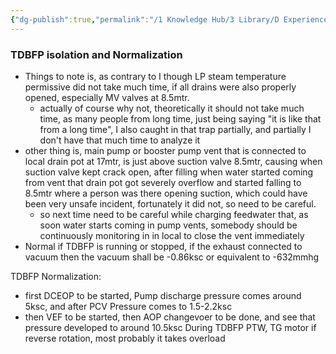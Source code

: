 ```yaml
---
{"dg-publish":true,"permalink":"/1 Knowledge Hub/3 Library/D Experiences & Learnings/1 Office/2 TSTPS Incidents & Experiences/TDBFP Isolation and Normalization/","noteIcon":""}
---
```


### TDBFP isolation and Normalization
- Things to note is, as contrary to I though LP steam temperature permissive did not take much time, if all drains were also properly opened, especially MV valves at 8.5mtr.
	- actually of course why not, theoretically it should not take much time, as many people from long time, just being saying "it is like that from a long time", I also caught in that trap partially, and partially I don't have that much time to analyze it
- other thing is, main pump or booster pump vent that is connected to local drain pot at 17mtr, is just above suction valve 8.5mtr, causing when suction valve kept crack open, after filling when water started coming from vent that drain pot got severely overflow and started falling to 8.5mtr where a person was there opening suction, which could have been very unsafe incident, fortunately it did not, so need to be careful. 
	- so next time need to be careful while charging feedwater that, as soon water starts coming in pump vents, somebody should be continuously monitoring in in local to close the vent immediately 
- Normal if TDBFP is running or stopped, if the exhaust connected to vacuum then the vacuum shall be -0.86ksc or equivalent to -632mmhg

TDBFP Normalization:
- first DCEOP to be started, Pump discharge pressure comes around 5ksc, and after PCV Pressure comes to 1.5-2.2ksc
- then VEF to be started, then AOP changevoer to be done, and see that pressure developed to around 10.5ksc
 During TDBFP PTW, TG motor if reverse rotation, most probably it takes overload